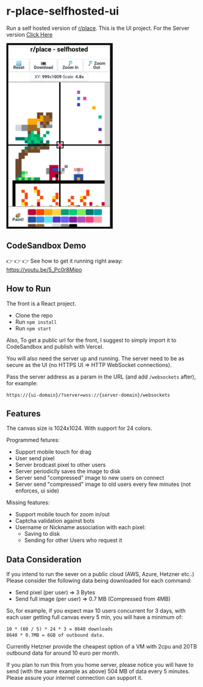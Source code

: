 # r-place-selfhosted-ui

Run a self hosted version of [r/place](https://www.reddit.com/r/place). This is the UI project. For the Server version [Click Here](https://github.com/yonixw/r-place-selfhosted-server)

![Example](public/readme_example.png)

## CodeSandbox Demo

👉 👉 👉  See how to get it running right away: https://youtu.be/5_Pc0r8Mipo

## How to Run

The front is a React project.

- Clone the repo
- Run `npm install`
- Run `npm start`

Also, To get a public url for the front, I suggest to simply import it to CodeSandbox and publish with Vercel.

You will also need the server up and running. The server need to be as secure as the UI (no HTTPS UI => HTTP WebSocket connections).

Pass the server address as a param in the URL (and add `/websockets` after), for example:

```
https://{ui-domain}/?server=wss://{server-domain}/websockets
```

## Features

The canvas size is 1024x1024. With support for 24 colors.

Programmed fetures:

- Support mobile touch for drag
- User send pixel
- Server brodcast pixel to other users
- Server periodiclly saves the image to disk
- Server send "compressed" image to new users on connect
- Server send "compressed" image to old users every few minutes (not enforces, ui side)

Missing features:

- Support mobile touch for zoom in/out
- Captcha validation against bots
- Username or Nickname association with each pixel:
  - Saving to disk
  - Sending for other Users who request it

## Data Consideration

If you intend to run the sever on a public cloud (AWS, Azure, Hetzner etc..) Please consider the following data being downloaded for each command:

- Send pixel (per user) => 3 Bytes
- Send full image (per user) => 0.7 MB (Compressed from 4MB)

So, for example, if you expect max 10 users concurrent for 3 days, with
each user getting full canvas every 5 min, you will have a minimum of:

```
10 * (60 / 5) * 24 * 3 = 8640 downloads
8640 * 0.7MB = 6GB of outbound data.
```

Currently Hetzner provide the cheapest option of a VM with 2cpu and 20TB outbound data for around 10 euro per month.

If you plan to run this from you home server, please notice you will have to send (with the same example as above) 504 MB of data every 5 minutes. Please assure your internet connection can support it.
